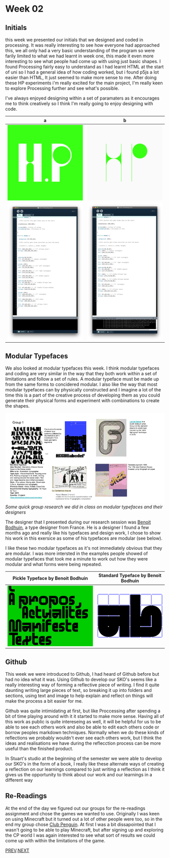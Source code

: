 # Week 02

## Initials

this week we presented our initials that we designed and coded in processing.
It was really interesting to see how everyone had approached this, we all only had a very basic understanding of the program so were farily limited to what we had learnt in week one, this made it even more interesting to see what people had come up with using just basic shapes.
I found Processing fairly easy to understand as I had learnt HTML at the start of uni so I had a general idea of how coding worked, but i found p5js a lot easier than HTML, It just seemed to make more sense to me. After doing these HP experiments i'm really excited for the main project, I'm really keen to explore Processing further and see what's possible.

I've always enjoyed designing within a set of paramaters as it encourages me to think creatively so I think I'm really going to enjoy designing with code.

   a  |  b 
:-------------------------:|:-------------------------:
![](HP2.png)       |  ![](HP3.png) 
![](HP2screenshot.jpg)       | ![](HP3screenshot.jpg) 

## Modular Typefaces

We also looked at modular typefaces this week.
I think modular typefaces and coding are very similar in the way that they both work within a set of limitations and follow a set of rules. A modular typeface must be made up from the same forms to concidered modular. I also like the way that most modular typefaces can by physically constructed and I imagine a lot of the time this is a part of the creative process of developing them as you could generate their physical forms and experiment with combinations to create the shapes.


![](modulartypefaceslides.gif)
*Some quick group research we did in class on modular typefaces and their designers*

The designer that I presented during our research session was [Benoit Bodhuin](https://www.instagram.com/benoitbodhuin/?hl=en), a type designer from France.
He is a designer I found a few months ago and really like his typefaces and design work, I chose to show his work in this exersice as some of his typefaces are modular (see below).

I like these two modular typefaces as it's not immediately obvious that they are modular. I was more intersted in the examples people showed of modular typefaces that took me a minute to work out how they were modular and what forms were being repeated.

   Pickle Typeface by Benoit Bodhuin  |  Standard Typeface by Benoit Bodhuin
:-------------------------:|:-------------------------:
![](Pickle_2.jpg)       |  ![](Mineral_Gif.gif) 

## Github
This week we were introduced to Github, I had heard of Github before but had no idea what it was. Using Github to develop our SKO's seems like a really interesting way of forming a reflective piece of writing. I find it quite daunting writing large pieces of text, so breaking it up into folders and sections, using text and image to help explain and reflect on things will make the process a bit easier for me.

Github was quite intimidating at first, but like Proccessing after spending a bit of time playing around with it it started to make more sense. Having all of this work as public is quite intereseing as well, it will be helpful for us to be able to see each others work and also be able to edit each others code or borrow peoples markdown techniques. Normally when we do these kinds of reflections we probably wouldn't ever see each others work, but I think the ideas and realisations we have during the reflecction process can be more useful than the finished product.

In Stuart's studio at the beginning of the semester we were able to develop our SKO's in the form of a book, I really like these alternate ways of creating a reflection on our learnings compared to just writing a reflection as I think it gives us the opportunity to think about our work and our learnings in a different way

## Re-Readings

At the end of the day we figured out our groups for the re-readings assignment and chose the games we wanted to use. Originally I was keen on using Minecraft but it turned out a lot of other people were too, so in the end my group chose [Club Penguin](https://en.wikipedia.org/wiki/Club_Penguin). At first I was a bit dissapointed that I wasn't going to be able to play Minecraft, but after signing up and exploring the CP world I was again interested to see what sort of results we could come up with within the limitations of the game.

[PREV](https://github.com/HamishPayne/CODE-WORDS/edit/master/Classroom/Week-01).[NEXT](https://github.com/HamishPayne/CODE-WORDS/edit/master/Classroom/Week-03)
